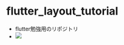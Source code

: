 # flutter_layout_tutorial
- flutter勉強用のリポジトリ
- ![](https://flutter.dev/assets/ui/layout/lakes-2e8707102ca4f56f44e40ce3703606e1600ac1574fe5544c0f2d96f966bed853.jpg)
